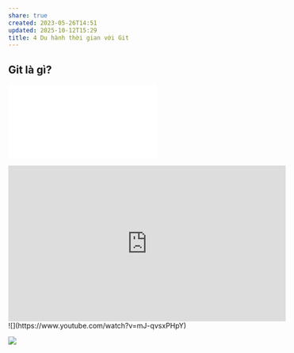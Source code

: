 ```yaml
---
share: true
created: 2023-05-26T14:51
updated: 2025-10-12T15:29
title: 4 Du hành thời gian với Git
---
```

## Git là gì?
![Học Git](../../%F0%9F%93%9CT%C3%A0i%20nguy%C3%AAn/Gi%E1%BA%A3i%20ph%C3%A1p%20k%E1%BB%B9%20thu%E1%BA%ADt/H%E1%BB%8Dc%20Git.md)
<iframe width="560" height="315" src="https://www.youtube.com/embed/watch?v=BCQHnlnPusY&list=PLRqwX-V7Uu6ZF9C0YMKuns9sLDzK6zoiV" title="YouTube video player" frameborder="0" allow="accelerometer; autoplay; clipboard-write; encrypted-media; gyroscope; picture-in-picture; web-share" referrerpolicy="strict-origin-when-cross-origin" allowfullscreen></iframe> 
![](https://www.youtube.com/watch?v=mJ-qvsxPHpY) 

![](https://explainxkcd.com/wiki/images/4/4d/git.png)
